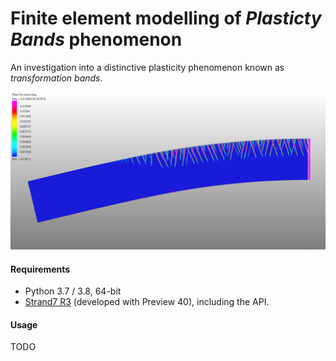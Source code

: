 # Finite element modelling of *Plasticty Bands* phenomenon

An investigation into a distinctive plasticity phenomenon known as *transformation 
bands*. 

![Plasticity bands](example.png)

#### Requirements
 - Python 3.7 / 3.8, 64-bit
 - [Strand7 R3](http://www.strand7.com/r3/) (developed with Preview 40), including the API.


#### Usage
TODO


